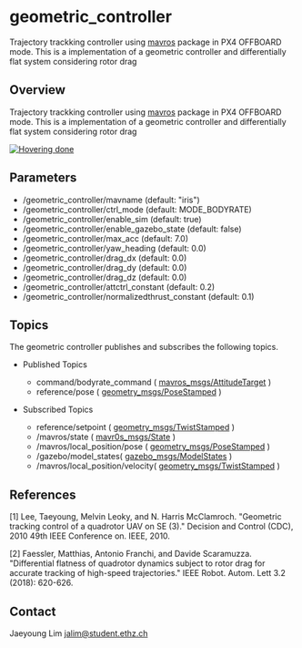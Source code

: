 # geometric_controller

Trajectory trackking controller using [mavros](https://github.com/mavlink/mavros) package in PX4 OFFBOARD mode. This is a implementation of a geometric controller and differentially flat system considering rotor drag

## Overview
Trajectory trackking controller using [mavros](https://github.com/mavlink/mavros) package in PX4 OFFBOARD mode. This is a implementation of a geometric controller and differentially flat system considering rotor drag

[![Hovering done](https://img.youtube.com/vi/FRaPGjX9m-c/0.jpg)](https://youtu.be/FRaPGjX9m-c "Hovering done")

## Parameters
- /geometric_controller/mavname (default: "iris")
- /geometric_controller/ctrl_mode (default: MODE_BODYRATE)
- /geometric_controller/enable_sim (default: true)
- /geometric_controller/enable_gazebo_state (default: false)
- /geometric_controller/max_acc (default: 7.0)
- /geometric_controller/yaw_heading (default: 0.0)
- /geometric_controller/drag_dx (default: 0.0)
- /geometric_controller/drag_dy (default: 0.0)
- /geometric_controller/drag_dz (default: 0.0)
- /geometric_controller/attctrl_constant (default: 0.2)
- /geometric_controller/normalizedthrust_constant (default: 0.1)


## Topics

The geometric controller publishes and subscribes the following topics.

- Published Topics
	- command/bodyrate_command ( [mavros_msgs/AttitudeTarget](http://docs.ros.org/api/mavros_msgs/html/msg/AttitudeTarget.html) )
	- reference/pose ( [geometry_msgs/PoseStamped](http://docs.ros.org/kinetic/api/geometry_msgs/html/msg/PoseStamped.html) )

- Subscribed Topics
	- reference/setpoint ( [geometry_msgs/TwistStamped](http://docs.ros.org/api/geometry_msgs/html/msg/TwistStamped.html) )
	- /mavros/state ( [mavr0s_msgs/State](http://docs.ros.org/api/mavros_msgs/html/msg/State.html) )
	- /mavros/local_position/pose ( [geometry_msgs/PoseStamped](http://docs.ros.org/kinetic/api/geometry_msgs/html/msg/PoseStamped.html) )
	- /gazebo/model_states( [gazebo_msgs/ModelStates](http://docs.ros.org/kinetic/api/gazebo_msgs/html/msg/ModelState.html) )
	- /mavros/local_position/velocity( [geometry_msgs/TwistStamped](http://docs.ros.org/api/geometry_msgs/html/msg/TwistStamped.html) )


## References
[1] Lee, Taeyoung, Melvin Leoky, and N. Harris McClamroch. "Geometric tracking control of a quadrotor UAV on SE (3)." Decision and Control (CDC), 2010 49th IEEE Conference on. IEEE, 2010.

[2] Faessler, Matthias, Antonio Franchi, and Davide Scaramuzza. "Differential flatness of quadrotor dynamics subject to rotor drag for accurate tracking of high-speed trajectories." IEEE Robot. Autom. Lett 3.2 (2018): 620-626.


## Contact
Jaeyoung Lim 	jalim@student.ethz.ch